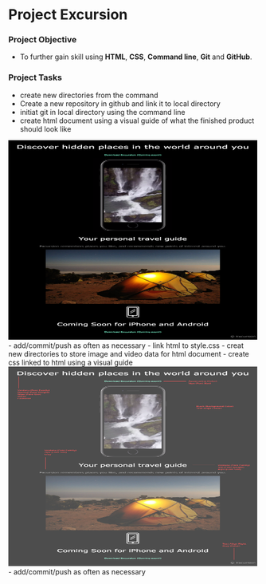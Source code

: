 # Project Excursion 

### Project Objective

- To further gain skill using **HTML**, **CSS**, **Command line**, **Git** and **GitHub**.

### Project Tasks

- create new directories from the command 
- Create a new repository in github and link it to local directory
- initiat git in local directory using the command line
- create html document using a visual guide of what the finished product should look like
<img src="./resources/images/excursion_html.png" width=500 height=400>
    - add/commit/push as often as necessary
    - link html to style.css 
    - creat new directories to store image and video data for html document
- create css linked to html using a visual guide
<img src="./resources/images/excursion_css.png" width=500 height=400>
    - add/commit/push as often as necessary

